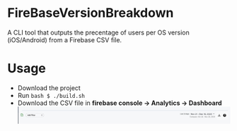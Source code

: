 # FireBaseVersionBreakdown

A CLI tool that outputs the precentage of users per OS version (iOS/Android) from a Firebase CSV file.


# Usage
* Download the project
* Run ```bash $ ./build.sh ```
* Download the CSV file in **firebase console -> Analytics -> Dashboard**   
![GitHub Logo](/Firebase.png)



